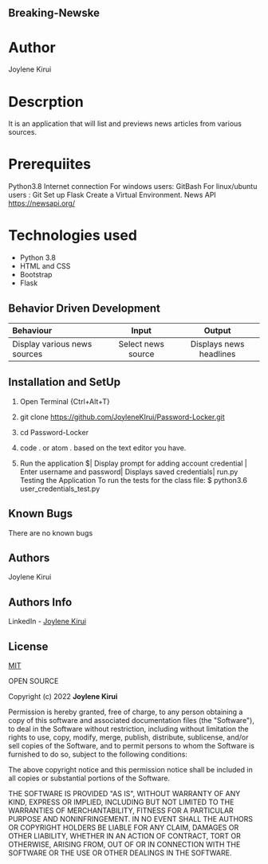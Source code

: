 ## Breaking-Newske

# Author
Joylene Kirui 

# Descrption 
It is an application that will list and previews news articles from various sources. 

# Prerequiites
Python3.8 
Internet connection 
For windows users: GitBash For linux/ubuntu users : Git
Set up Flask
Create a Virtual Environment.
News API https://newsapi.org/ 

# Technologies used
- Python 3.8
- HTML and CSS
- Bootstrap
- Flask

## Behavior Driven Development

| Behaviour | Input | Output |
| :---------------- | :---------------: | :------------------: |
| Display various news sources | Select news source | Displays news headlines |

## Installation and SetUp
1. Open Terminal {Ctrl+Alt+T}

2. git clone https://github.com/JoyleneKIrui/Password-Locker.git

3. cd Password-Locker

4. code . or atom . based on the text editor you have.

5. Run the application
  $| Display prompt for adding account credential | Enter username and password| Displays saved credentials| run.py
Testing the Application
To run the tests for the class file:
  $ python3.6 user_credentials_test.py

## Known Bugs
There are no known bugs 

## Authors
Joylene Kirui

## Authors Info 

LinkedIn - [Joylene Kirui](www.linkedin.com/in/joylene-kirui-860699176)

## License
[MIT](https://choosealicense.com/licenses/mit/)

OPEN SOURCE

Copyright (c) 2022 **Joylene Kirui**

Permission is hereby granted, free of charge, to any person obtaining a copy
of this software and associated documentation files (the "Software"), to deal
in the Software without restriction, including without limitation the rights
to use, copy, modify, merge, publish, distribute, sublicense, and/or sell
copies of the Software, and to permit persons to whom the Software is
furnished to do so, subject to the following conditions:

The above copyright notice and this permission notice shall be included in all
copies or substantial portions of the Software.

THE SOFTWARE IS PROVIDED "AS IS", WITHOUT WARRANTY OF ANY KIND, EXPRESS OR
IMPLIED, INCLUDING BUT NOT LIMITED TO THE WARRANTIES OF MERCHANTABILITY,
FITNESS FOR A PARTICULAR PURPOSE AND NONINFRINGEMENT. IN NO EVENT SHALL THE
AUTHORS OR COPYRIGHT HOLDERS BE LIABLE FOR ANY CLAIM, DAMAGES OR OTHER
LIABILITY, WHETHER IN AN ACTION OF CONTRACT, TORT OR OTHERWISE, ARISING FROM,
OUT OF OR IN CONNECTION WITH THE SOFTWARE OR THE USE OR OTHER DEALINGS IN THE
SOFTWARE.
